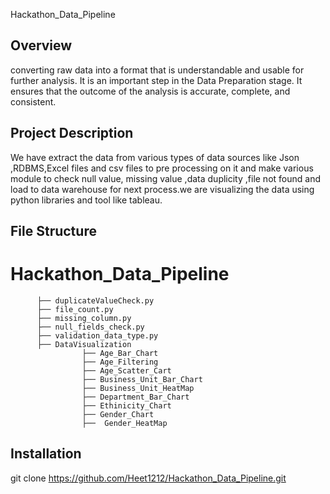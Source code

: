 Hackathon_Data_Pipeline

## Overview
converting raw data into a format that is understandable and usable for further analysis. It is an important step in the Data Preparation stage. It ensures that the outcome of the analysis is accurate, complete, and consistent. 

## Project Description

We have extract the data from various types of data sources like Json ,RDBMS,Excel files and csv files to pre processing on it and make various module to check null value, missing value ,data duplicity ,file not found and load to data warehouse for next process.we  are visualizing the data using python libraries and tool like tableau.

## File Structure
 
  # Hackathon_Data_Pipeline
          ├── duplicateValueCheck.py
          ├── file_count.py
          ├── missing_column.py
          ├── null_fields_check.py
          ├── validation_data_type.py
          ├── DataVisualization
                    ├── Age_Bar_Chart
                    ├── Age_Filtering
                    ├── Age_Scatter_Cart
                    ├── Business_Unit_Bar_Chart
                    ├── Business_Unit_HeatMap
                    ├── Department_Bar_Chart
                    ├── Ethinicity_Chart
                    ├── Gender_Chart
                    ├──  Gender_HeatMap


## Installation
 git clone https://github.com/Heet1212/Hackathon_Data_Pipeline.git




